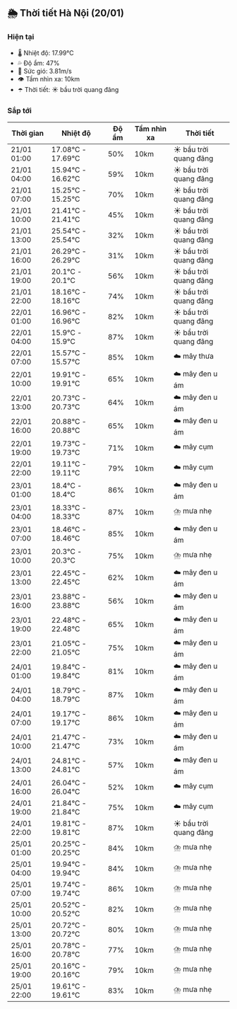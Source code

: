 ## 🌦️ Thời tiết Hà Nội (20/01)

### Hiện tại

- 🌡️ Nhiệt độ: 17.99℃
- 💦 Độ ẩm: 47%
- 💨 Sức gió: 3.81m/s
- 👁️ Tầm nhìn xa: 10km
- ☂️ Thời tiết: ☀️ bầu trời quang đãng

### Sắp tới

| Thời gian | Nhiệt độ | Độ ẩm | Tầm nhìn xa | Thời tiết |
| --- | --- | --- | --- | --- |
| 21/01 01:00 | 17.08℃ - 17.69℃ | 50% | 10km | ☀️ bầu trời quang đãng |
| 21/01 04:00 | 15.94℃ - 16.62℃ | 59% | 10km | ☀️ bầu trời quang đãng |
| 21/01 07:00 | 15.25℃ - 15.25℃ | 70% | 10km | ☀️ bầu trời quang đãng |
| 21/01 10:00 | 21.41℃ - 21.41℃ | 45% | 10km | ☀️ bầu trời quang đãng |
| 21/01 13:00 | 25.54℃ - 25.54℃ | 32% | 10km | ☀️ bầu trời quang đãng |
| 21/01 16:00 | 26.29℃ - 26.29℃ | 31% | 10km | ☀️ bầu trời quang đãng |
| 21/01 19:00 | 20.1℃ - 20.1℃ | 56% | 10km | ☀️ bầu trời quang đãng |
| 21/01 22:00 | 18.16℃ - 18.16℃ | 74% | 10km | ☀️ bầu trời quang đãng |
| 22/01 01:00 | 16.96℃ - 16.96℃ | 82% | 10km | ☀️ bầu trời quang đãng |
| 22/01 04:00 | 15.9℃ - 15.9℃ | 87% | 10km | ☀️ bầu trời quang đãng |
| 22/01 07:00 | 15.57℃ - 15.57℃ | 85% | 10km | ☁️ mây thưa |
| 22/01 10:00 | 19.91℃ - 19.91℃ | 65% | 10km | ☁️ mây đen u ám |
| 22/01 13:00 | 20.73℃ - 20.73℃ | 64% | 10km | ☁️ mây đen u ám |
| 22/01 16:00 | 20.88℃ - 20.88℃ | 65% | 10km | ☁️ mây đen u ám |
| 22/01 19:00 | 19.73℃ - 19.73℃ | 71% | 10km | ☁️ mây cụm |
| 22/01 22:00 | 19.11℃ - 19.11℃ | 79% | 10km | ☁️ mây cụm |
| 23/01 01:00 | 18.4℃ - 18.4℃ | 86% | 10km | ☁️ mây đen u ám |
| 23/01 04:00 | 18.33℃ - 18.33℃ | 87% | 10km | ⛈️ mưa nhẹ |
| 23/01 07:00 | 18.46℃ - 18.46℃ | 85% | 10km | ☁️ mây đen u ám |
| 23/01 10:00 | 20.3℃ - 20.3℃ | 75% | 10km | ⛈️ mưa nhẹ |
| 23/01 13:00 | 22.45℃ - 22.45℃ | 62% | 10km | ☁️ mây đen u ám |
| 23/01 16:00 | 23.88℃ - 23.88℃ | 56% | 10km | ☁️ mây đen u ám |
| 23/01 19:00 | 22.48℃ - 22.48℃ | 65% | 10km | ☁️ mây đen u ám |
| 23/01 22:00 | 21.05℃ - 21.05℃ | 75% | 10km | ☁️ mây đen u ám |
| 24/01 01:00 | 19.84℃ - 19.84℃ | 81% | 10km | ☁️ mây đen u ám |
| 24/01 04:00 | 18.79℃ - 18.79℃ | 87% | 10km | ☁️ mây đen u ám |
| 24/01 07:00 | 19.17℃ - 19.17℃ | 86% | 10km | ☁️ mây đen u ám |
| 24/01 10:00 | 21.47℃ - 21.47℃ | 73% | 10km | ☁️ mây đen u ám |
| 24/01 13:00 | 24.81℃ - 24.81℃ | 57% | 10km | ☁️ mây đen u ám |
| 24/01 16:00 | 26.04℃ - 26.04℃ | 52% | 10km | ☁️ mây cụm |
| 24/01 19:00 | 21.84℃ - 21.84℃ | 75% | 10km | ☁️ mây cụm |
| 24/01 22:00 | 19.81℃ - 19.81℃ | 87% | 10km | ☀️ bầu trời quang đãng |
| 25/01 01:00 | 20.25℃ - 20.25℃ | 84% | 10km | ⛈️ mưa nhẹ |
| 25/01 04:00 | 19.94℃ - 19.94℃ | 84% | 10km | ⛈️ mưa nhẹ |
| 25/01 07:00 | 19.74℃ - 19.74℃ | 86% | 10km | ⛈️ mưa nhẹ |
| 25/01 10:00 | 20.52℃ - 20.52℃ | 82% | 10km | ⛈️ mưa nhẹ |
| 25/01 13:00 | 20.72℃ - 20.72℃ | 80% | 10km | ⛈️ mưa nhẹ |
| 25/01 16:00 | 20.78℃ - 20.78℃ | 77% | 10km | ⛈️ mưa nhẹ |
| 25/01 19:00 | 20.16℃ - 20.16℃ | 79% | 10km | ⛈️ mưa nhẹ |
| 25/01 22:00 | 19.61℃ - 19.61℃ | 83% | 10km | ⛈️ mưa nhẹ |
